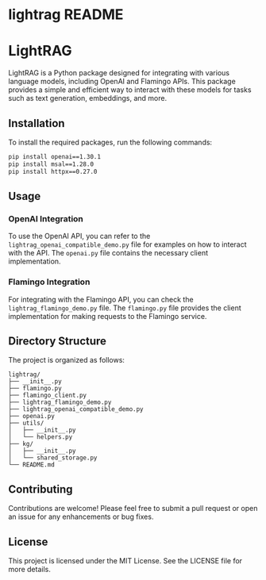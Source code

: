 # lightrag README

# LightRAG

LightRAG is a Python package designed for integrating with various language models, including OpenAI and Flamingo APIs. This package provides a simple and efficient way to interact with these models for tasks such as text generation, embeddings, and more.

## Installation

To install the required packages, run the following commands:

```bash
pip install openai==1.30.1
pip install msal==1.28.0
pip install httpx==0.27.0
```

## Usage

### OpenAI Integration

To use the OpenAI API, you can refer to the `lightrag_openai_compatible_demo.py` file for examples on how to interact with the API. The `openai.py` file contains the necessary client implementation.

### Flamingo Integration

For integrating with the Flamingo API, you can check the `lightrag_flamingo_demo.py` file. The `flamingo.py` file provides the client implementation for making requests to the Flamingo service.

## Directory Structure

The project is organized as follows:

```
lightrag/
├── __init__.py
├── flamingo.py
├── flamingo_client.py
├── lightrag_flamingo_demo.py
├── lightrag_openai_compatible_demo.py
├── openai.py
├── utils/
│   ├── __init__.py
│   └── helpers.py
├── kg/
│   ├── __init__.py 
│   └── shared_storage.py
└── README.md
```

## Contributing

Contributions are welcome! Please feel free to submit a pull request or open an issue for any enhancements or bug fixes.

## License

This project is licensed under the MIT License. See the LICENSE file for more details.